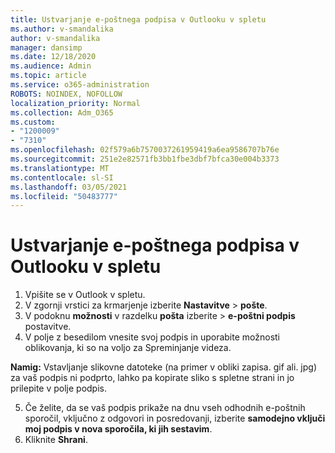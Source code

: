 ```yaml
---
title: Ustvarjanje e-poštnega podpisa v Outlooku v spletu
ms.author: v-smandalika
author: v-smandalika
manager: dansimp
ms.date: 12/18/2020
ms.audience: Admin
ms.topic: article
ms.service: o365-administration
ROBOTS: NOINDEX, NOFOLLOW
localization_priority: Normal
ms.collection: Adm_O365
ms.custom:
- "1200009"
- "7310"
ms.openlocfilehash: 02f579a6b7570037261959419a6ea9586707b76e
ms.sourcegitcommit: 251e2e82571fb3bb1fbe3dbf7bfca30e004b3373
ms.translationtype: MT
ms.contentlocale: sl-SI
ms.lasthandoff: 03/05/2021
ms.locfileid: "50483777"
---
```

# <a name="create-an-email-signature-in-outlook-on-the-web"></a>Ustvarjanje e-poštnega podpisa v Outlooku v spletu

1. Vpišite se v Outlook v spletu.
2. V zgornji vrstici za krmarjenje izberite **Nastavitve**  >  **pošte**.
3. V podoknu **možnosti** v razdelku **pošta** izberite   >  **e-poštni podpis** postavitve.
4. V polje z besedilom vnesite svoj podpis in uporabite možnosti oblikovanja, ki so na voljo za Spreminjanje videza.

**Namig:** Vstavljanje slikovne datoteke (na primer v obliki zapisa. gif ali. jpg) za vaš podpis ni podprto, lahko pa kopirate sliko s spletne strani in jo prilepite v polje podpis.

5. Če želite, da se vaš podpis prikaže na dnu vseh odhodnih e-poštnih sporočil, vključno z odgovori in posredovanji, izberite **samodejno vključi moj podpis v nova sporočila, ki jih sestavim**.
6. Kliknite **Shrani**.

